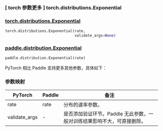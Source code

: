 ### [ torch 参数更多 ] torch.distributions.Exponential

### [torch.distributions.Exponential](https://pytorch.org/docs/stable/distributions.html#torch.distributions.exponential.Exponential.arg_constraints)

```python
torch.distributions.Exponential(rate,
                                validate_args=None)
```

### [paddle.distribution.Exponential](https://www.paddlepaddle.org.cn/documentation/docs/zh/2.6/api/paddle/distribution/ExponentialFamily_cn.html#exponential)

```python
paddle.distribution.Exponential(rate)
```

PyTorch 相比 Paddle 支持更多其他参数，具体如下：

### 参数映射

| PyTorch       | Paddle | 备注                                                         |
| ------------- | ------ | ------------------------------------------------------------ |
| rate           | rate      | 分布的速率参数。         |
| validate_args        | -      | 是否添加验证环节。Paddle 无此参数，一般对训练结果影响不大，可直接删除。 |
